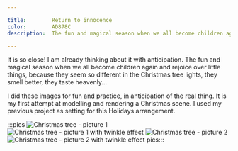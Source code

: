 ```yaml
---

title:        Return to innocence
color:        AD878C
description:  The fun and magical season when we all become children again and rejoice over little things, because they seem so different in the Christmas tree lights, they smell better, they taste heavenly...

---
```

It is so close! I am already thinking about it with anticipation. The fun and magical season when we all become children again and rejoice over little things, because they seem so different in the Christmas tree lights, they smell better, they taste heavenly...

I did these images for fun and practice, in anticipation of the real thing. It is my first attempt at modelling and rendering a Christmas scene. I used my previous project as setting for this Holidays arrangement.

:::pics
![Christmas tree - picture 1](jpg)
![Christmas tree - picture 1 with twinkle effect](gif)
![Christmas tree - picture 2](jpg)
![Christmas tree - picture 2 with twinkle effect](gif)
pics:::
